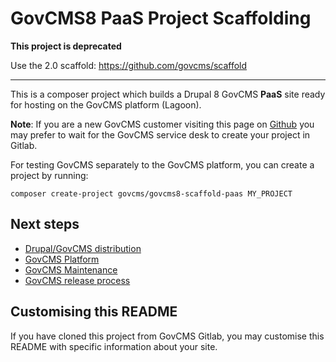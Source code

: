 # GovCMS8 PaaS Project Scaffolding

**This project is deprecated**

Use the 2.0 scaffold: https://github.com/govcms/scaffold

---

This is a composer project which builds a Drupal 8 GovCMS **PaaS** site ready for
hosting on the GovCMS platform (Lagoon).

**Note**: If you are a new GovCMS customer visiting this page on
[Github](https://github.com/govCMS/govcms8-scaffold-paas)
you may prefer to wait for the GovCMS service desk to create your project in Gitlab.

For testing GovCMS separately to the GovCMS platform, you can create a project
by running:

```
composer create-project govcms/govcms8-scaffold-paas MY_PROJECT
```

## Next steps

 * [Drupal/GovCMS distribution](https://govcms.gov.au/wiki-distro)
 * [GovCMS Platform](https://govcms.gov.au/wiki-platform)
 * [GovCMS Maintenance](https://govcms.gov.au/wiki-maintenance)
 * [GovCMS release process](https://govcms.gov.au/wiki-update-process)

## Customising this README

If you have cloned this project from GovCMS Gitlab, you may customise this README
with specific information about your site.
